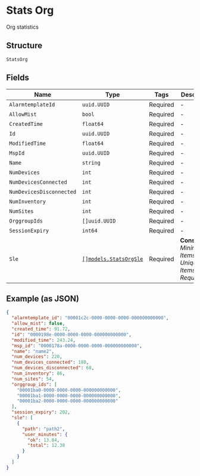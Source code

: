 
# Stats Org

Org statistics

## Structure

`StatsOrg`

## Fields

| Name | Type | Tags | Description |
|  --- | --- | --- | --- |
| `AlarmtemplateId` | `uuid.UUID` | Required | - |
| `AllowMist` | `bool` | Required | - |
| `CreatedTime` | `float64` | Required | - |
| `Id` | `uuid.UUID` | Required | - |
| `ModifiedTime` | `float64` | Required | - |
| `MspId` | `uuid.UUID` | Required | - |
| `Name` | `string` | Required | - |
| `NumDevices` | `int` | Required | - |
| `NumDevicesConnected` | `int` | Required | - |
| `NumDevicesDisconnected` | `int` | Required | - |
| `NumInventory` | `int` | Required | - |
| `NumSites` | `int` | Required | - |
| `OrggroupIds` | `[]uuid.UUID` | Required | - |
| `SessionExpiry` | `int64` | Required | - |
| `Sle` | [`[]models.StatsOrgSle`](../../doc/models/stats-org-sle.md) | Required | **Constraints**: *Minimum Items*: `1`, *Unique Items Required* |

## Example (as JSON)

```json
{
  "alarmtemplate_id": "00001c2c-0000-0000-0000-000000000000",
  "allow_mist": false,
  "created_time": 91.72,
  "id": "0000198e-0000-0000-0000-000000000000",
  "modified_time": 243.24,
  "msp_id": "0000178a-0000-0000-0000-000000000000",
  "name": "name2",
  "num_devices": 220,
  "num_devices_connected": 180,
  "num_devices_disconnected": 68,
  "num_inventory": 86,
  "num_sites": 54,
  "orggroup_ids": [
    "00001ba0-0000-0000-0000-000000000000",
    "00001ba1-0000-0000-0000-000000000000",
    "00001ba2-0000-0000-0000-000000000000"
  ],
  "session_expiry": 202,
  "sle": [
    {
      "path": "path2",
      "user_minutes": {
        "ok": 13.84,
        "total": 12.38
      }
    }
  ]
}
```

